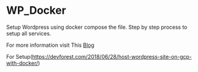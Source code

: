 # WP_Docker

Setup Wordpress using docker compose the file. Step by step process to setup all services.


For more information visit This [Blog](https://devforest.com/2018/06/06/setup-wordpress-site-using-docker-compose/)

For Setup(https://devforest.com/2018/06/28/host-wordpress-site-on-gcp-with-docker/)
